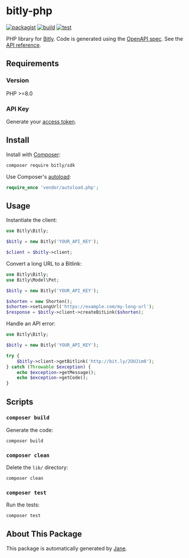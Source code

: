 # bitly-php

[![packagist](https://img.shields.io/packagist/v/bitly/sdk)](https://packagist.org/packages/bitly/sdk)
[![build](https://github.com/bitly-community/bitly-php/actions/workflows/build.yml/badge.svg)](https://github.com/bitly-community/bitly-php/actions/workflows/build.yml)
[![test](https://github.com/bitly-community/bitly-php/actions/workflows/test.yml/badge.svg)](https://github.com/bitly-community/bitly-php/actions/workflows/test.yml)

PHP library for [Bitly](https://bitly.com/). Code is generated using the [OpenAPI spec](https://dev.bitly.com/docs/sdks/openapi-30/). See the [API reference](https://dev.bitly.com/api-reference).

## Requirements

### Version

PHP >=8.0

### API Key

Generate your [access token](https://app.bitly.com/settings/api/).

## Install

Install with [Composer](http://getcomposer.org/):

```sh
composer require bitly/sdk
```

Use Composer's [autoload](https://getcomposer.org/doc/01-basic-usage.md#autoloading):

```php
require_once 'vendor/autoload.php';
```

## Usage

Instantiate the client:

```php
use Bitly\Bitly;

$bitly = new Bitly('YOUR_API_KEY');

$client = $bitly->client;
```

Convert a long URL to a Bitlink:

```php
use Bitly\Bitly;
use Bitly\Model\Pet;

$bitly = new Bitly('YOUR_API_KEY');

$shorten = new Shorten();
$shorten->setLongUrl('https://example.com/my-long-url');
$response = $bitly->client->createBitLink($shorten);
```

Handle an API error:

```php
use Bitly\Bitly;

$bitly = new Bitly('YOUR_API_KEY');

try {
    $bitly->client->getBitlink('http://bit.ly/2OUJim0');
} catch (Throwable $exception) {
    echo $exception->getMessage();
    echo $exception->getCode();
}
```

## Scripts

### `composer build`

Generate the code:

```sh
composer build
```

### `composer clean`

Delete the `lib/` directory:

```sh
composer clean
```

### `composer test`

Run the tests:

```sh
composer test
```

## About This Package

This package is automatically generated by [Jane](https://github.com/janephp/janephp).
